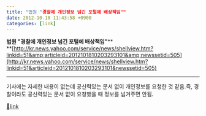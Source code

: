 ```yaml
---
title: "법원 "경찰에 개인정보 넘긴 포털에 배상책임""
date: 2012-10-18 11:43:58 +0900
categories: [link]
---
```


**법원 "경찰에 개인정보 넘긴 포털에 배상책임"****  
**[http://kr.news.yahoo.com/service/news/shellview.htm?linkid=51&amp;articleid=2012101810203293101&amp;newssetid=505](http://kr.news.yahoo.com/service/news/shellview.htm?linkid=51&articleid=2012101810203293101&newssetid=505)  
- - - - - -

기사에는 자세한 내용이 없는데 공신력있는 문서 없이 개인정보를 요청한 것 같음.즉, 경찰이라도 공신력있는 문서 없이 요청했을 때 정보를 넘겨주면 안됨.  



[🔗link](http://www.mins01.com/mh/tech/read/807)